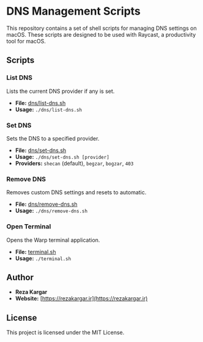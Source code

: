 # DNS Management Scripts

This repository contains a set of shell scripts for managing DNS settings on macOS. These scripts are designed to be used with Raycast, a productivity tool for macOS.

## Scripts

### List DNS

Lists the current DNS provider if any is set.

- **File:** [dns/list-dns.sh](dns/list-dns.sh)
- **Usage:** `./dns/list-dns.sh`

### Set DNS

Sets the DNS to a specified provider.

- **File:** [dns/set-dns.sh](dns/set-dns.sh)
- **Usage:** `./dns/set-dns.sh [provider]`
- **Providers:** `shecan` (default), `begzar`, `bogzar`, `403`

### Remove DNS

Removes custom DNS settings and resets to automatic.

- **File:** [dns/remove-dns.sh](dns/remove-dns.sh)
- **Usage:** `./dns/remove-dns.sh`

### Open Terminal

Opens the Warp terminal application.

- **File:** [terminal.sh](terminal.sh)
- **Usage:** `./terminal.sh`

## Author

- **Reza Kargar**
- **Website:** [https://rezakargar.ir](https://rezakargar.ir)

## License

This project is licensed under the MIT License.
